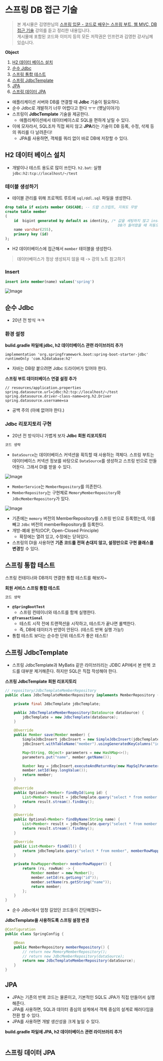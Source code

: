 # 스프링 DB 접근 기술
> 본 게시물은 김영한님의 [스프링 입문 - 코드로 배우는 스프링 부트, 웹 MVC, DB 접근 기술](https://www.inflearn.com/course/%EC%8A%A4%ED%94%84%EB%A7%81-%EC%9E%85%EB%AC%B8-%EC%8A%A4%ED%94%84%EB%A7%81%EB%B6%80%ED%8A%B8/dashboard) 강의를 듣고 정리한 내용입니다.  
게시물에 포함된 코드와 이미지 등의 모든 저작권은 인프런과 김영한 강사님께 있습니다.

**Object**
1. [H2 데이터 베이스 설치](#h2-데이터-베이스-설치)
2. [순수 Jdbc](#순수-jdbc)
3. [스프링 통합 테스트](#스프링-통합-테스트)
4. [스프링 JdbcTemplate](#스프링-jdbctemplate)
5. [JPA](#jpa)
6. [스프링 데이터 JPA](#스프링-데이터-jpa)

- 애플리케이션 서버와 DB를 연결할 때 **Jdbc** 기술이 필요하다.
- 순수 Jdbc로 개발하기 너무 어렵다고 한다 ㅜㅜ (옛날이야기)
- 스프링이 **JdbcTemplate** 기술을 제공한다.
  - 애플리케이션에서 데이터베이스로 SQL을 편하게 날릴 수 있다.
- 이에 모자라서, SQL조차 직접 짜지 않고 **JPA**라는 기술이 DB 등록, 수정, 삭제 등의 쿼리를 다 날려준다!
  - JPA를 사용하면, 객체를 쿼리 없이 바로 DB에 저장할 수 있다.

## H2 데이터 베이스 설치
- 개발이나 테스트 용도로 많이 쓰인다.
  `h2.bat`: 실행
  `jdbc:h2:tcp://localhost/~/test`

### 테이블 생성하기
- 테이블 관리를 위해 프로젝트 루트에 `sql/ddl.sql` 파일을 생성한다.
```sql
drop table if exists member CASCADE; -- 드랍 스크립트, 지워도 무방
create table member
(
    id  bigint generated by default as identity, /* 값을 세팅하지 않고 insert하면
                                                    DB가 들어왔을 때 자동으로 id 값을 채워줌    */
    name varchar(255),
    primary key (id)
);
```
- H2 데이터베이스에 접근해서 `member` 테이블을 생성한다.

> 데이터베이스가 정상 생성되지 않을 때 -> 강의 노트 참고하기

### Insert
```sql
insert into member(name) values('spring')
```   
![Image](https://github.com/user-attachments/assets/17b36aa0-53bd-42e6-ac4f-4d55ae4b55b3)

## 순수 Jdbc
- 20년 전 방식 ㅋㅋ
### 환경 설정
**bulid.gradle 파일에 jdbc, h2 데이터베이스 관련 라이브러리 추가**
```
implementation 'org.springframework.boot:spring-boot-starter-jdbc'
runtimeOnly 'com.h2database:h2'
```
- 자바는 DB랑 붙으려면 Jdbc 드라이버가 있어야 한다.

**스프링 부트 데이터베이스 연결 설정 추가**
```
// resources/application.properties
spring.datasource.url=jdbc:h2:tcp://localhost/~/test
spring.datasource.driver-class-name=org.h2.Driver
spring.datasource.username=sa
```
- 공백 주의 (아예 없어야 한다.)

### Jdbc 리포지토리 구현
- 20년 전 방식이니 가볍게 보자
**Jdbc 회원 리포지토리**
```java
코드 생략
```

- `DataSource`는 데이터베이스 커넥션을 획득할 때 사용하는 객체다. 스프링 부트는 데이터베이스 커넥션 정보를 바탕으로 `DataSource`를 생성하고 스프링 빈으로 만들어둔다. 그래서 DI를 받을 수 있다.

![Image](https://github.com/user-attachments/assets/add2d860-a066-4f2e-9bcc-85b2832e0c23)
- `MemberService`는 `MemberRepository`를 의존한다.
- `MemberRepository`는 구현체로 `MemoryMemberRepository`와 `JdbcMemberRepository`가 있다.

![Image](https://github.com/user-attachments/assets/042637af-d243-4e72-8886-219ebba655f6)
- 기존에는 `memory` 버전의 MemberRepository를 스프링 빈으로 등록했는데, 이를 빼고 `Jdbc` 버전의 memberRepository를 등록한다.
- 개방-폐쇄 원칙(OCP, Open-Closed Principle)
  - 확장에는 열려 있고, 수정에는 닫혀있다.
- 스프링의 DI을 사용하면 **기존 코드를 전혀 손대지 않고, 설정만으로 구현 클래스를 변경**할 수 있다.

## 스프링 통합 테스트
스프링 컨테이너와 DB까지 연결한 통합 테스트를 해보자~

**회원 서비스 스프링 통합 테스트**
```java
코드 생략
```
- **`@SpringBootTest`**
  - 스프링 컨테이너와 테스트를 함께 실행한다.
- **`@Transactional`**
  - 테스트 시작 전에 트랜잭션을 시작하고, 테스트가 끝나면 롤백한다.
  - 즉, DB에 데이터가 반영이 안된다. (테스트 반복 실행 가능!)
- 통합 테스트 보다는 순수한 단위 테스트가 좋은 테스트!

## 스프링 JdbcTemplate
- 스프링 JdbcTemplate과 MyBatis 같은 라이브러리는 JDBC API에서 본 반복 코드를 대부분 제거해준다. 하지만 SQL은 직접 작성해야 한다.

**스프링 JdbcTemplate 회원 리포지토리**
```java
// repository/JdbcTemplateMemberRepository
public class JdbcTemplateMemberRepository implements MemberRepository {

    private final JdbcTemplate jdbcTemplate;

    public JdbcTemplateMemberRepository(DataSource dataSource) {
        jdbcTemplate = new JdbcTemplate(dataSource);
    }

    @Override
    public Member save(Member member) {
        SimpleJdbcInsert jdbcInsert = new SimpleJdbcInsert(jdbcTemplate);
        jdbcInsert.withTableName("member").usingGeneratedKeyColumns("id");

        Map<String, Object> parameters = new HashMap<>();
        parameters.put("name", member.getName());

        Number key = jdbcInsert.executeAndReturnKey(new MapSqlParameterSource(parameters));
        member.setId(key.longValue());
        return member;
    }

    @Override
    public Optional<Member> findById(Long id) {
        List<Member> result = jdbcTemplate.query("select * from member where id = ?", memberRowMapper(), id);
        return result.stream().findAny();
    }

    @Override
    public Optional<Member> findByName(String name) {
        List<Member> result = jdbcTemplate.query("select * from member where name = ?", memberRowMapper(), name);
        return result.stream().findAny();
    }

    @Override
    public List<Member> findAll() {
        return jdbcTemplate.query("select * from member", memberRowMapper());
    }

    private RowMapper<Member> memberRowMapper() {
        return (rs, rowNum) -> {
            Member member = new Member();
            member.setId(rs.getLong("id"));
            member.setName(rs.getString("name"));
            return member;
        };
    }
}
```
- 순수 Jdbc에서 엄청 길었던 코드들이 간단해졌다~

**JdbcTemplate을 사용하도록 스프링 설정 변경**
```java
@Configuration
public class SpringConfig {

    @Bean
    public MemberRepository memberRepository() {
        // return new MemoryMemberRepository();
        // return new JdbcMemberRepository(dataSource);
        return new JdbcTemplateMemberRepository(dataSource);
    }
}
```

## JPA
- JPA는 기존의 반복 코드는 물론이고, 기본적인 SQL도 JPA가 직접 만들어서 실행해준다.
- JPA를 사용하면, SQL과 데이터 중심의 설계에서 객체 중심의 설계로 패러다임을 전환 할 수 있다.
- JPA를 사용하면 개발 생산성을 크게 높일 수 있다.

**build.gradle 파일에 JPA, h2 데이터베이스 관련 라이브러리 추가**
```java
```

## 스프링 데이터 JPA